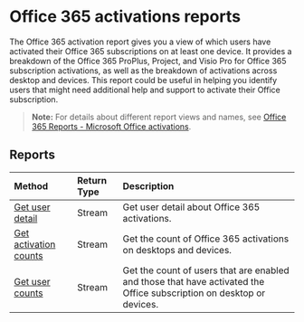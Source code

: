 # Office 365 activations reports

The Office 365 activation report gives you a view of which users have activated their Office 365 subscriptions on at least one device. It provides a breakdown of the Office 365 ProPlus, Project, and Visio Pro for Office 365 subscription activations, as well as the breakdown of activations across desktop and devices. This report could be useful in helping you identify users that might need additional help and support to activate their Office subscription.

> **Note:** For details about different report views and names, see [Office 365 Reports - Microsoft Office activations](https://support.office.com/client/Office-activations-87c24ae2-82e0-4d1e-be01-c3bcc3f18c60).

## Reports
| Method                                   | Return Type | Description                              |
| :--------------------------------------- | :---------- | :--------------------------------------- |
| [Get user detail](../api/reportroot_office365activationsuserdetail.md) | Stream      | Get user detail about Office 365 activations. |
| [Get activation counts](../api/reportroot_office365activationcounts.md) | Stream      | Get the count of Office 365 activations on desktops and devices. |
| [Get user counts](../api/reportroot_office365activationsusercounts.md) | Stream      | Get the count of users that are enabled and those that have activated the Office subscription on desktop or devices. |

